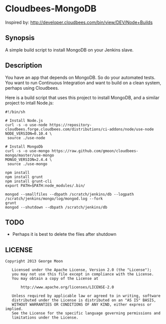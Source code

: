 Cloudbees-MongoDB
=================
Inspired by: http://developer.cloudbees.com/bin/view/DEV/Node+Builds

Synopsis
--------
A simple build script to install MongoDB on your Jenkins slave.

Description
-----------
You have an app that depends on MongoDB.  So do your automated tests.  You want to run Continuous Integration
and want to build on a clean system, perhaps using Cloudbees.  

Here is a build script that uses this project to install MongoDB, and a similar project to intall Node.js:
```
#!/bin/sh

# Install Node.js
curl -s -o use-node https://repository-cloudbees.forge.cloudbees.com/distributions/ci-addons/node/use-node
NODE_VERSION=0.10.4 \
 source ./use-node

# Install MongoDb
curl -s -o use-mongo https://raw.github.com/gmoon/cloudbees-mongo/master/use-mongo
MONGO_VERSION=2.4.4 \
 source ./use-mongo

npm install
npm install grunt
npm install grunt-cli
export PATH=$PATH:node_modules/.bin/

mongod --smallfiles --dbpath /scratch/jenkins/db --logpath /scratch/jenkins/mongo/log/mongod.log --fork
grunt
mongod --shutdown --dbpath /scratch/jenkins/db
```

TODO
----
* Perhaps it is best to delete the files after shutdown

LICENSE
-------
```
Copyright 2013 George Moon

   Licensed under the Apache License, Version 2.0 (the "License");
   you may not use this file except in compliance with the License.
   You may obtain a copy of the License at

       http://www.apache.org/licenses/LICENSE-2.0

   Unless required by applicable law or agreed to in writing, software
   distributed under the License is distributed on an "AS IS" BASIS,
   WITHOUT WARRANTIES OR CONDITIONS OF ANY KIND, either express or implied.
   See the License for the specific language governing permissions and
   limitations under the License.
```
